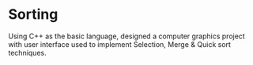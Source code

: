 # Sorting
Using C++ as the basic language, designed a computer graphics project with user interface used to implement Selection, Merge &amp; Quick sort techniques.
